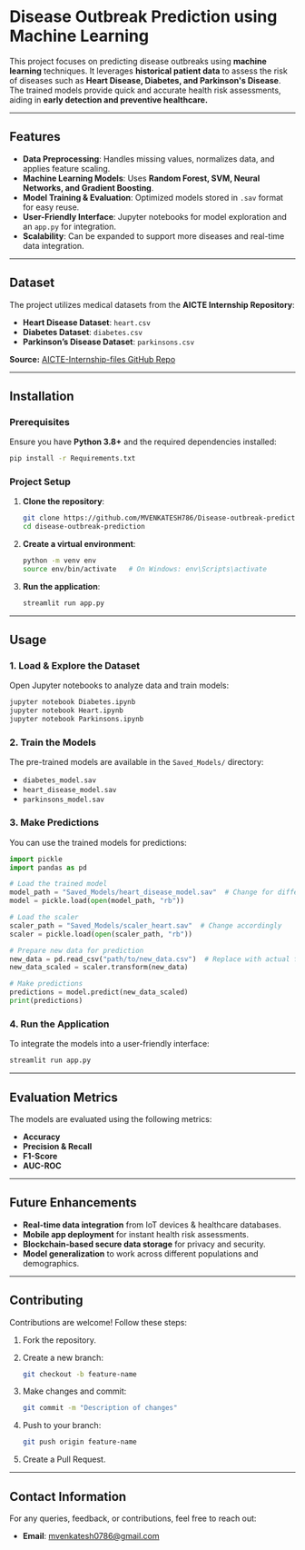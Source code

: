 # **Disease Outbreak Prediction using Machine Learning**

This project focuses on predicting disease outbreaks using **machine learning** techniques. It leverages **historical patient data** to assess the risk of diseases such as **Heart Disease, Diabetes, and Parkinson's Disease**. The trained models provide quick and accurate health risk assessments, aiding in **early detection and preventive healthcare.**

---

## **Features**

- **Data Preprocessing**: Handles missing values, normalizes data, and applies feature scaling.
- **Machine Learning Models**: Uses **Random Forest, SVM, Neural Networks, and Gradient Boosting**.
- **Model Training & Evaluation**: Optimized models stored in `.sav` format for easy reuse.
- **User-Friendly Interface**: Jupyter notebooks for model exploration and an `app.py` for integration.
- **Scalability**: Can be expanded to support more diseases and real-time data integration.

---

## **Dataset**

The project utilizes medical datasets from the **AICTE Internship Repository**:

- **Heart Disease Dataset**: `heart.csv`
- **Diabetes Dataset**: `diabetes.csv`
- **Parkinson’s Disease Dataset**: `parkinsons.csv`

**Source:** [AICTE-Internship-files GitHub Repo](https://github.com/JayRathod341997/AICTE-Internship-files.git)

---

## **Installation**

### **Prerequisites**

Ensure you have **Python 3.8+** and the required dependencies installed:

```bash
pip install -r Requirements.txt
```

### **Project Setup**

1. **Clone the repository**:

   ```bash
   git clone https://github.com/MVENKATESH786/Disease-outbreak-prediction-using-Machine-Learning.git
   cd disease-outbreak-prediction
   ```

2. **Create a virtual environment**:

   ```bash
   python -m venv env
   source env/bin/activate   # On Windows: env\Scripts\activate
   ```

3. **Run the application**:

   ```bash
   streamlit run app.py

   ```

---

## **Usage**

### **1. Load & Explore the Dataset**

Open Jupyter notebooks to analyze data and train models:

```bash
jupyter notebook Diabetes.ipynb
jupyter notebook Heart.ipynb
jupyter notebook Parkinsons.ipynb
```

### **2. Train the Models**

The pre-trained models are available in the `Saved_Models/` directory:

- `diabetes_model.sav`
- `heart_disease_model.sav`
- `parkinsons_model.sav`

### **3. Make Predictions**

You can use the trained models for predictions:

```python
import pickle
import pandas as pd

# Load the trained model
model_path = "Saved_Models/heart_disease_model.sav"  # Change for different diseases
model = pickle.load(open(model_path, "rb"))

# Load the scaler
scaler_path = "Saved_Models/scaler_heart.sav"  # Change accordingly
scaler = pickle.load(open(scaler_path, "rb"))

# Prepare new data for prediction
new_data = pd.read_csv("path/to/new_data.csv")  # Replace with actual file
new_data_scaled = scaler.transform(new_data)

# Make predictions
predictions = model.predict(new_data_scaled)
print(predictions)
```

### **4. Run the Application**

To integrate the models into a user-friendly interface:

```bash
streamlit run app.py

```

---

## **Evaluation Metrics**

The models are evaluated using the following metrics:

- **Accuracy**
- **Precision & Recall**
- **F1-Score**
- **AUC-ROC**

---

## **Future Enhancements**

- **Real-time data integration** from IoT devices & healthcare databases.
- **Mobile app deployment** for instant health risk assessments.
- **Blockchain-based secure data storage** for privacy and security.
- **Model generalization** to work across different populations and demographics.

---

## **Contributing**

Contributions are welcome! Follow these steps:

1. Fork the repository.
2. Create a new branch:

   ```bash
   git checkout -b feature-name
   ```

3. Make changes and commit:

   ```bash
   git commit -m "Description of changes"
   ```

4. Push to your branch:

   ```bash
   git push origin feature-name
   ```

5. Create a Pull Request.

---

## **Contact Information**

For any queries, feedback, or contributions, feel free to reach out:

- **Email**: <mvenkatesh0786@gmail.com>
